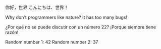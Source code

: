 你好，世界
こんにちは、世界！

Why don't programmers like nature? It has too many bugs!

¿Por qué no se puede discutir con un número 22? ¡Porque siempre tiene razón!

Random number 1: 42
Random number 2: 37

